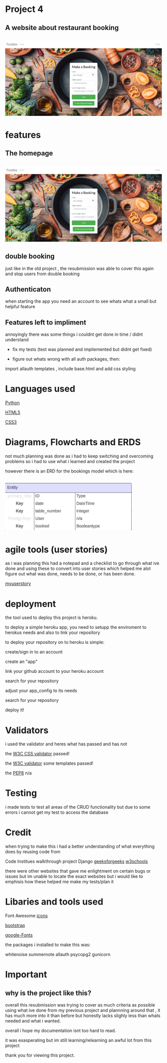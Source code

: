 # Project 4 

## A website about restaurant booking

<h2><img src="static/images/p4homr.png"></h2>

# features 

## The homepage 


<h2><img src="static/images/p4homr.png"></h2>


## double booking

just like in the old project , the resubmission was able to cover this again and stop users from double booking 

## Authenticaton 

when starting the app you need an account to see whats what a small but helpful feature

## Features left to impliment

annoyingly there was some things i couldnt get done in time / didnt understand

- fix my tests (test was planned and impliemented but didnt get fixed)

- figure out whats wrong with all auth packages, then:

import allauth templates , include base.html and add css styling

# Languages used 

[Python](https://www.python.org/)

[HTML5](https://en.wikipedia.org/wiki/HTML5)
<br>

[CSS3](https://en.wikipedia.org/wiki/Cascading_Style_Sheets)

# Diagrams, Flowcharts and ERDS

not much planning was done as i had to keep switching and overcoming problems so i had to use what i learned
and created the project 

however there is an ERD for the bookings model which is here:

<h2><img src="static/images/basic_modelerd.png"></h2>

# agile tools (user stories)

as i was planning this had a notepad and a checklist to go through what ive done and using these to convert into user stories which helped me alot figure out what was done, needs to be done, or has been done.

[myuserstory](https://github.com/RNXVIII/project-4-blog)


# deployment

the tool used to deploy this project is heroku.

to deploy a simple heroku app, you need to setupp the enviroment to herokus needs and also to link your repository

to deploy your repository on to heroku is simple:

create/sign in to an account 

create an "app" 

link your github account to your heroku account 

search for your repository 

adjust your app_config to its needs

search for your repository 

deploy it!

# Validators 

i used the validator and heres what has passed and has not

the [W3C CSS validator](https://jigsaw.w3.org/css-validator/validator) passed!

the [W3C validator](https://validator.w3.org/) some templates passed!

the [PEP8](https://peps.python.org/pep-0008/) n/a

# Testing 

i made tests to test all areas of the CRUD functionality but due to some errors i cannot get my test to access the database

# Credit 

when trying to make this i had a better understanding of what everything does by reusing code from

Code Institues walkthrough project Django
[geeksforgeeks](https://www.geeksforgeeks.org/)
[w3schools](https://www.w3schools.com/)

there were other websites that gave me enlightment on certain bugs or issues but im unable to locate the exact websites
but i would like to emphisis how these helped me make my tests/plan it 

# Libaries and tools used

Font Awesome [icons](https://fontawesome.com/)

[bootstrap](https://getbootstrap.com/)

[google-Fonts](https://fonts.google.com/)

the packages i installed to make this was:

whitenoise
summernote
allauth
psycopg2
gunicorn


# Important

## why is the project like this?

overall this resubmission was trying to cover as much criteria as possible using what ive done from my previous project and plannning around that , it has much more into it than before but honestly lacks slighly less than whats needed and what i wanted.

overall i hope my documentation isnt too hard to read. 

it was exasperating but im still learning/relearning  an awful lot from this project

thank you for viewing this project.


